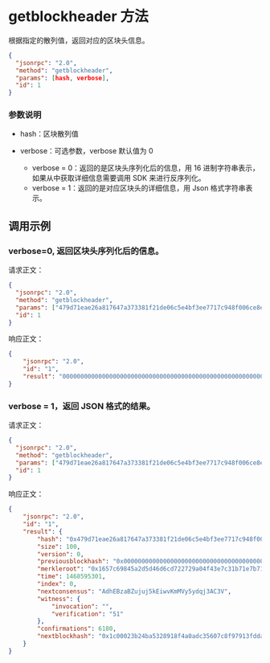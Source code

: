 ﻿# getblockheader 方法

根据指定的散列值，返回对应的区块头信息。
```json
{
  "jsonrpc": "2.0",
  "method": "getblockheader",
  "params": [hash, verbose],
  "id": 1
}
```
### 参数说明

* hash：区块散列值

* verbose：可选参数，verbose 默认值为 0
  *  verbose = 0：返回的是区块头序列化后的信息，用 16 进制字符串表示，如果从中获取详细信息需要调用 SDK 来进行反序列化。
  * verbose = 1：返回的是对应区块头的详细信息，用 Json 格式字符串表示。

## 调用示例

### verbose=0, 返回区块头序列化后的信息。

  请求正文：

  ```json
  {
    "jsonrpc": "2.0",
    "method": "getblockheader",
    "params": ["479d71eae26a817647a373381f21de06c5e4bf3ee7717c948f006ce8e25441be"],
    "id": 1
  }
  ```

  响应正文：

  ```json
  {
      "jsonrpc": "2.0", 
      "id": "1", 
      "result": "0000000000000000000000000000000000000000000000000000000000000000000000008e29af06ec157a3d85717b1eb7317c3ef4049a7222d76c6dd4d5a24598c6571665fc885700000000f071d5fc6d2e2978a45842f05b1ac970e87d197700015100"
  }
  ```

### verbose = 1，返回 JSON 格式的结果。
  请求正文：

  ```json
  {
    "jsonrpc": "2.0",
    "method": "getblockheader",
    "params": ["479d71eae26a817647a373381f21de06c5e4bf3ee7717c948f006ce8e25441be", 1],
    "id": 1
  }
  ```

  响应正文：

  ```json
  {
      "jsonrpc": "2.0", 
      "id": "1", 
      "result": {
          "hash": "0x479d71eae26a817647a373381f21de06c5e4bf3ee7717c948f006ce8e25441be", 
          "size": 100, 
          "version": 0, 
          "previousblockhash": "0x0000000000000000000000000000000000000000000000000000000000000000", 
          "merkleroot": "0x1657c69845a2d5d46d6cd722729a04f43e7c31b71e7b71853d7a15ec06af298e", 
          "time": 1468595301, 
          "index": 0, 
          "nextconsensus": "AdhEBzaBZujuj5kEiwvKmMVy5ydqj3AC3V", 
          "witness": {
              "invocation": "", 
              "verification": "51"
          }, 
          "confirmations": 6180, 
          "nextblockhash": "0x1c00023b24ba5328918f4a0adc35607c8f97913fdda88b4eb4c571e7bc613bf4"
      }
  }
  ```